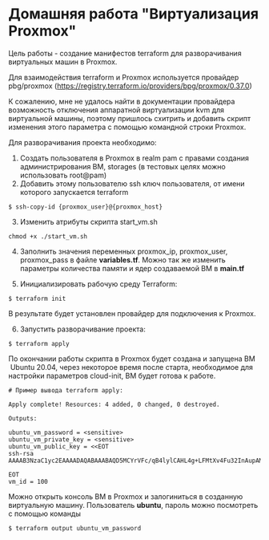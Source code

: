 # Домашняя работа "Виртуализация Proxmox"

Цель работы - создание манифестов terraform для разворачивания виртуальных машин в Proxmox.

Для взаимодействия terraform и Proxmox используется провайдер pbg/proxmox (https://registry.terraform.io/providers/bpg/proxmox/0.37.0)

К сожалению, мне не удалось найти в документации провайдера возможность отключения аппаратной виртуализации kvm для виртуальной машины, поэтому пришлось схитрить и добавить скрипт изменения этого параметра с помощью командной строки Proxmox.

Для разворачивания проекта необходимо:
1. Создать пользователя в Proxmox в realm pam с правами создания администрирования ВМ, storages (в тестовых целях можно использовать root@pam)
2. Добавить этому пользователю ssh ключ пользователя, от имени которого запускается terraform

```
$ ssh-copy-id {proxmox_user}@{proxmox_host}
```
3. Изменить атрибуты скрипта start_vm.sh

```
chmod +x ./start_vm.sh
```

4. Заполнить значения переменных proxmox_ip, proxmox_user, proxmox_pass в файле **variables.tf**. Можно так же изменить параметры количества памяти и ядер создаваемой ВМ в **main.tf**

5. Инициализировать рабочую среду Terraform:

```
$ terraform init
```
В результате будет установлен провайдер для подключения к Proxmox.

6. Запустить разворачивание проекта:
```
$ terraform apply
```
По окончании работы скрипта в Proxmox будет создана и запущена ВМ  Ubuntu 20.04, через некоторое время после старта, необходимое для настройки параметров cloud-init, ВМ будет готова к работе. 

```
# Пример вывода terraform apply:

Apply complete! Resources: 4 added, 0 changed, 0 destroyed.

Outputs:

ubuntu_vm_password = <sensitive>
ubuntu_vm_private_key = <sensitive>
ubuntu_vm_public_key = <<EOT
ssh-rsa AAAAB3NzaC1yc2EAAAADAQABAAABAQD5MCYrVFc/qB4lylCAHL4g+LFMtXv4Fu32InAupAMA37LmSZsj1V3ckYW9HbmuZPWT62x8bGHKsZY2w8cfKD91SPMy6G3TmqVlasobX2A+JAU7hAuOtM/zjRYMAaJ/PiicL7S6rQnMbz0M4PiPkDLrB9W76nRhhq8BANu3MDs9TmDyCRtSDxlDHoEkhSRyTJKDZOoZmYlmwlP0Ui6/XKXb2/A2+AoLI6r35i/7oPSR/ieMdcvZb2Qw6OweK6LoelyxuNMZpzL5jVFowpBdf2GqylTYc39qE/JRL3/CPV9ZEePV679aTsanlexeEw/AseA6ox4xhjayBKGjqdlrduBn

EOT
vm_id = 100
```

Можно открыть консоль ВМ в Proxmox и залогиниться в созданную виртуальную машину. Пользователь **ubuntu**, пароль можно посмотреть с помощью команды
```
$ terraform output ubuntu_vm_password
```